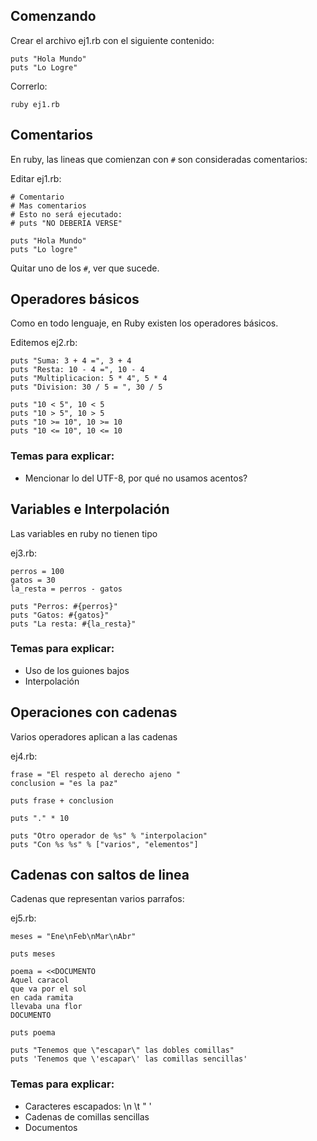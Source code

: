 ## Comenzando

Crear el archivo ej1.rb con el siguiente contenido:

    puts "Hola Mundo"
    puts "Lo Logre"
    
Correrlo:

    ruby ej1.rb
    
## Comentarios

En ruby, las lineas que comienzan con `#` son consideradas comentarios:

Editar ej1.rb:

    # Comentario
    # Mas comentarios
    # Esto no será ejecutado:
    # puts "NO DEBERIA VERSE"
    
    puts "Hola Mundo"
    puts "Lo logre"
    
Quitar uno de los `#`, ver que sucede.

## Operadores básicos

Como en todo lenguaje, en Ruby existen los operadores básicos.

Editemos ej2.rb:

    puts "Suma: 3 + 4 =", 3 + 4
    puts "Resta: 10 - 4 =", 10 - 4
    puts "Multiplicacion: 5 * 4", 5 * 4
    puts "Division: 30 / 5 = ", 30 / 5
    
    puts "10 < 5", 10 < 5
    puts "10 > 5", 10 > 5
    puts "10 >= 10", 10 >= 10
    puts "10 <= 10", 10 <= 10
    
### Temas para explicar:

* Mencionar lo del UTF-8, por qué no usamos acentos?

## Variables e Interpolación

Las variables en ruby no tienen tipo

ej3.rb:

    perros = 100
    gatos = 30
    la_resta = perros - gatos
    
    puts "Perros: #{perros}"
    puts "Gatos: #{gatos}"
    puts "La resta: #{la_resta}"

### Temas para explicar:

* Uso de los guiones bajos
* Interpolación

## Operaciones con cadenas

Varios operadores aplican a las cadenas

ej4.rb:

	frase = "El respeto al derecho ajeno "
	conclusion = "es la paz"
	
	puts frase + conclusion
	
	puts "." * 10
	
	puts "Otro operador de %s" % "interpolacion"
	puts "Con %s %s" % ["varios", "elementos"]

## Cadenas con saltos de linea

Cadenas que representan varios parrafos:

ej5.rb:

	meses = "Ene\nFeb\nMar\nAbr"
	
	puts meses
	
	poema = <<DOCUMENTO
	Aquel caracol
	que va por el sol
	en cada ramita
	llevaba una flor
	DOCUMENTO
	
	puts poema
	
	puts "Tenemos que \"escapar\" las dobles comillas"
	puts 'Tenemos que \'escapar\' las comillas sencillas'

### Temas para explicar:

* Caracteres escapados: \n \t \" \'
* Cadenas de comillas sencillas
* Documentos


